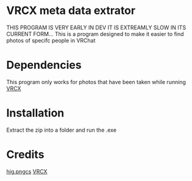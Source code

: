 # VRCX meta data extrator
THIS PROGRAM IS VERY EARLY IN DEV IT IS EXTREAMLY SLOW IN ITS CURRENT FORM...
This is a program designed to make it easier to find photos of specifc people in VRChat
 
# Dependencies
This program only works for photos that have been taken while running [VRCX](https://github.com/vrcx-team/VRCX)

# Installation
Extract the zip into a folder and run the .exe

# Credits
[hjg.pngcs](https://www.nuget.org/packages/hjg.pngcs)
[VRCX](https://github.com/vrcx-team/VRCX)
